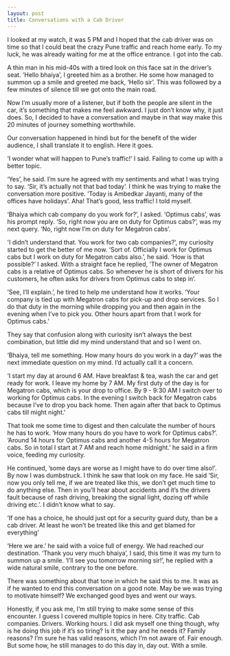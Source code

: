 ```yaml
---
layout: post
title: Conversations with a Cab Driver
---
```


I looked at my watch, it was 5 PM and I hoped that the cab driver was on time so that I could beat the crazy Pune traffic and reach home early. To my luck, he was already waiting for me at the office entrance. I got into the cab.

A thin man in his mid-40s with a tired look on this face sat in the driver’s seat. ‘Hello bhaiya’, I greeted him as a brother. He some how managed to summon up a smile and greeted me back, ‘Hello sir’. This was followed by a few minutes of silence till we got onto the main road.

Now I’m usually more of a listener, but if both the people are silent in the car, it’s something that makes me feel awkward. I just don’t know why, it just does. So, I decided to have a conversation and maybe in that way make this 20 minutes of journey something worthwhile.

Our conversation happened in hindi but for the benefit of the wider audience, I shall translate it to english. Here it goes.

‘I wonder what will happen to Pune’s traffic!’ I said. Failing to come up with a better topic.

‘Yes’, he said. I’m sure he agreed with my sentiments and what I was trying to say. ‘Sir, it’s actually not that bad today’. I think he was trying to make the conversation more positive. ‘Today is Ambedkar Jayanti, many of the offices have holidays’. Aha! That’s good, less traffic! I told myself.

‘Bhaiya which cab company do you work for?’, I asked. ‘Optimus cabs’, was his prompt reply. ‘So, right now you are on duty for Optimus cabs?’, was my next query. ‘No, right now I’m on duty for Megatron cabs’.

'I didn’t understand that. You work for two cab companies?’, my curiosity started to get the better of me now. ‘Sort of. Officially I work for Optimus cabs but I work on duty for Megatron cabs also.’, he said. ‘How is that possible?’ I asked. With a straight face he replied, ’The owner of Megatron cabs is a relative of Optimus cabs. So whenever he is short of drivers for his customers, he often asks for drivers from Optimus cabs to step in’.

’See, I’ll explain.’, he tired to help me understand how it works. ‘Your company is tied up with Megatron cabs for pick-up and drop services. So I do that duty in the morning while dropping you and then again in the evening when I’ve to pick you. Other hours apart from that I work for Optimus cabs.'

They say that confusion along with curiosity isn’t always the best combination, but little did my mind understand that and so I went on.

‘Bhaiya, tell me something. How many hours do you work in a day?’ was the next immediate question on my mind. I’d actually call it a concern.

‘I start my day at around 6 AM. Have breakfast & tea, wash the car and get ready for work. I leave my home by 7 AM. My first duty of the day is for Megatron cabs, which is your drop to office. By 9 - 9:30 AM I switch over to working for Optimus cabs. In the evening I switch back for Megatron cabs because I’ve to drop you back home. Then again after that back to Optimus cabs till might night.'

That took me some time to digest and then calculate the number of hours he has to work. ‘How many hours do you have to work for Optimus cabs?’. ‘Around 14 hours for Optimus cabs and another 4-5 hours for Megatron cabs. So in total I start at 7 AM and reach home midnight.’ he said in a firm voice, feeding my curiosity.

He continued, ’some days are worse as I might have to do over time also!’. By now I was dumbstruck. I think he saw that look on my face. He said ‘Sir, now you only tell me, if we are treated like this, we don’t get much time to do anything else. Then in you’ll hear about accidents and it’s the drivers fault because of rash driving, breaking the signal light, dozing off while driving etc.’. I didn’t know what to say.

‘If one has a choice, he should just opt for a security guard duty, than be a cab driver. At least he won’t be treated like this and get blamed for everything'

‘Here we are.’ he said with a voice full of energy. We had reached our destination. ‘Thank you very much bhaiya’, I said, this time it was my turn to summon up a smile. ‘I’ll see you tomorrow morning sir!’, he replied with a wide natural smile, contrary to the one before.

There was something about that tone in which he said this to me. It was as if he wanted to end this conversation on a good note. May be we was trying to motivate himself? We exchanged good byes and went our ways.


Honestly, if you ask me, I’m still trying to make some sense of this encounter. I guess I covered multiple topics in here. City traffic. Cab companies. Drivers. Working hours. I did ask myself one thing though, why is he doing this job if it’s so tiring? Is it the pay and he needs it? Family reasons? I’m sure he has valid reasons, which I’m not aware of. Fair enough. But some how, he still manages to do this day in, day out. With a smile.